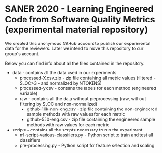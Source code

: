 # SANER 2020 - Learning Engineered Code from Software Quality Metrics (experimental material repository)

We created this anonymous GitHub account to publish our experimental data for the reviewers. Later we intend to move this repository to our group's account.

Below you can find info about all the files contained in the repository.

+ data - contains all the data used in our experiments
    - processed-X.csv.zip - zip file containing all metric values (filtered - SLOC>3 - and normalized by NTOKENS)
    - processed-y.csv - contains the labels for each method (engineered variable)
    - raw - contains all the data without preprocessing (raw, without filtering by SLOC and non-normalized)
        * github-10k-non-eng.csv - zip file containing the non-engineered sample methods with raw values for each metric
        * github-550-eng.csv - zip file containing the engineered sample methods with raw values for each metric
+ scripts - contains all the scripts necessary to run the experiment
    - ml-script-various-classifiers.py - Python script to train and test all classifiers
    - pre-processing.py - Python script for feature selection and scaling

